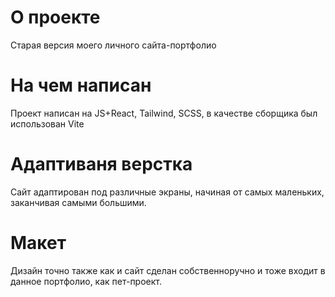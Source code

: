 # О проекте
Старая версия моего личного сайта-портфолио

# На чем написан
Проект написан на JS+React, Tailwind, SCSS, в качестве сборщика был использован Vite

# Адаптиваня верстка
Сайт адаптирован под различные экраны, начиная от самых маленьких, заканчивая самыми большими.

# Макет
Дизайн точно также как и сайт сделан собственноручно и тоже входит в данное портфолио, как пет-проект.
